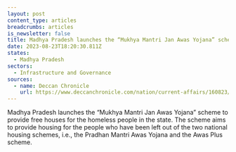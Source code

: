 ```yaml
---
layout: post
content_type: articles
breadcrumbs: articles
is_newsletter: false
title: Madhya Pradesh launches the “Mukhya Mantri Jan Awas Yojana” scheme
date: 2023-08-23T18:20:30.811Z
states:
  - Madhya Pradesh
sectors:
  - Infrastructure and Governance
sources:
  - name: Deccan Chronicle
    url: https://www.deccanchronicle.com/nation/current-affairs/160823/eye-on-polls-shivraj-announces-free-houses-for-poor-in-madhya-pradesh.html
---
```

Madhya Pradesh launches the “Mukhya Mantri Jan Awas Yojana” scheme to provide free houses for the homeless people in the state. The scheme aims to provide housing for the people who have been left out of the two national housing schemes, i.e., the Pradhan Mantri Awas Yojana and the Awas Plus scheme.
